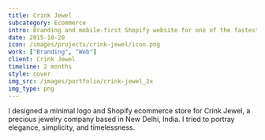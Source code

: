 ```yaml
---
title: Crink Jewel
subcategory: Ecommerce
intro: Branding and mobile-first Shopify website for one of the fastest-growing precious jewelry companies.
date: 2015-10-20
icon: /images/projects/crink-jewel/icon.png
work: ["Branding", "Web"]
client: Crink Jewel
timeline: 2 months
style: cover
img_src: /images/portfolio/crink-jewel_2x
img_type: png
---
```


I designed a minimal logo and Shopify ecommerce store for Crink Jewel, a precious jewelry company based in New Delhi, India. I tried to portray elegance, simplicity, and timelessness.

<div class="three-images">
	<div><img alt="" src="/images/projects/crink-jewel/1.png"></div>
	<div><img alt="" src="/images/projects/crink-jewel/2.png"></div>
	<div><img alt="" src="/images/projects/crink-jewel/3.png"></div>
</div>
<div class="two-images">
	<div><img alt="" src="/images/projects/crink-jewel/4.png"></div>
	<div><img alt="" src="/images/projects/crink-jewel/5.png"></div>
</div>
<div class="two-images">
	<div><img alt="" src="/images/projects/crink-jewel/6.png"></div>
	<div><img alt="" src="/images/projects/crink-jewel/7.png"></div>
</div>